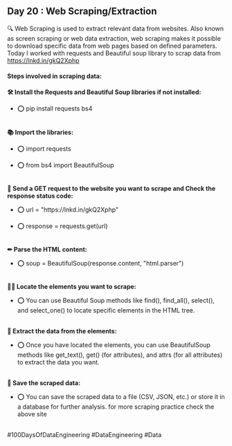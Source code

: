 ## Day 20 : Web Scraping/Extraction

🔍 Web Scraping is used to extract relevant data from websites. Also known as screen scraping or web data extraction, web scraping makes it possible to download specific data from web pages based on defined parameters. 
Today I worked with requests and Beautiful soup library to scrap data from https://lnkd.in/gkQ2Xphp

#### Steps involved in scraping data:

**🛠 Install the Requests and Beautiful Soup libraries if not installed:**
 - <p>⭕ pip install requests bs4</p>
\
**📚 Import the libraries:**
 - <p>⭕ import requests</p>
 - <p>⭕  from bs4 import BeautifulSoup</p>
\
**🔗 Send a GET request to the website you want to scrape and Check the response status code:**
 - <p>⭕ url = "https://lnkd.in/gkQ2Xphp"</p>
 - <p>⭕  response = requests.get(url)</p>
\
**✏ Parse the HTML content:**
 - <p>⭕ soup = BeautifulSoup(response.content, "html.parser")</p>
\
**🕵‍♂️ Locate the elements you want to scrape:**
 - <p>⭕  You can use Beautiful Soup methods like find(), find_all(), select(), and select_one() to locate specific elements in the HTML tree.</p>
\
**📝 Extract the data from the elements:**
 - <p>⭕  Once you have located the elements, you can use BeautifulSoup methods like get_text(), get() (for attributes), and attrs (for all attributes) to extract the data you want.</p>
\
**📍 Save the scraped data:**
 - <p>⭕  You can save the scraped data to a file (CSV, JSON, etc.) or store it in a database for further analysis. for more scraping practice check the above site</p>
\
#100DaysOfDataEngineering #DataEngineering #Data

